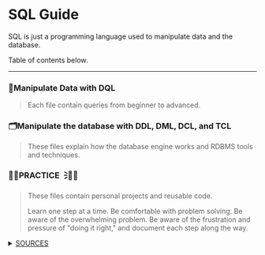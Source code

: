 # **SQL Guide**
SQL is just a programming language used to manipulate data and the database. <br />

Table of contents below. 

---

### 📶Manipulate Data with DQL
> Each file contain queries from beginner to advanced.


### 🗂️Manipulate the database with DDL, DML, DCL, and TCL
> These files explain how the database engine works and RDBMS tools and techniques.


### ✍🏼PRACTICE🗦🐐🏀
> These files contain personal projects and reusable code.  
>
> Learn one step at a time. Be comfortable with problem solving. Be aware of the overwhelming problem. Be aware of the frustration and pressure of "doing it right," and document each step along the way.

<details>
  <summary><ins>SOURCES</ins></summary>

### 😤📺 Youtube University! Couldn't have made it without these teachers.

> Beginner SQL w/ Joey Blue - https://www.youtube.com/@joeyblue1/playlists <br />
>
> Conceptual SQL w/ Visualizations https://www.youtube.com/@ByteByteGo
>
> Intermediate to Advanced SQL w/ Alex the Analyst - https://www.youtube.com/channel/UC7cs8q-gJRlGwj4A8OmCmXg/playlists <br />
>
> This guy is good for advanced query exposure, bad at teaching. - https://www.youtube.com/watch?v=h48xzQR3wNQ&t=438s <br />
>
> How the MS SQL Engine works w/ Brent Ozar & Joe Celko - https://www.youtube.com/watch?v=fERXOywBhlA <br /> 
>
> BI Interview Q&A - https://www.youtube.com/c/Csharp-video-tutorialsBlogspot/playlists <br />
>
>  
>
> SQL, PYTHON, and CS 101 playlist - https://www.youtube.com/@Fireship/playlists
>
> 
<!--
To make this guide better look up these YT channels
BASICS
https://www.youtube.com/watch?v=p3qvj9hO_Bo
https://www.youtube.com/watch?v=Cz3WcZLRaWc

I am increasing my technical skills and documenting. Currently, <br />

- I feel comfortable reading the language and vaguely understand what's happening on the back end.
- I feel comfortable with data cleansing from YT tutorials exposure.

- I'm not used to translating problems to SQL queries. What can help me with that? 
- I understand that data is used to paint a broader picture of the entire problem and I know how to present them to execs. The data storytelling is my main passion and strength.
- The goal is to get up and walking, then when I'm in the environment I can get to running. So I have to get used to problems. WHAT I HAVE TO GET USED TO RN is attempting to solve problems with vague ass direcitons. I can do this through YT tutorials. I should find YT tutorials which go over questions you'd ask in real life of the data and then I know how to 
-->


</details>
